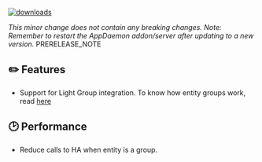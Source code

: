 [![downloads](https://img.shields.io/github/downloads/xaviml/controllerx/VERSION_TAG/total?style=for-the-badge)](http://github.com/xaviml/controllerx/releases/VERSION_TAG)

<!--:warning: This major/minor change contains a breaking change.-->

_This minor change does not contain any breaking changes._
_Note: Remember to restart the AppDaemon addon/server after updating to a new version._
PRERELEASE_NOTE


## :pencil2: Features

- Support for Light Group integration. To know how entity groups work, read [here](https://xaviml.github.io/controllerx/advanced/entity-groups)

<!--
## :hammer: Fixes
-->

## :clock2: Performance
- Reduce calls to HA when entity is a group.

<!--
## :scroll: Docs
-->

<!--
## :wrench: Refactor
-->

<!--
## :video_game: New devices

- [E1812](https://xaviml.github.io/controllerx/controllers/E1812) - add ZHA support [ #324 ]
-->